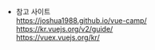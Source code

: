 - 참고 사이트      
https://joshua1988.github.io/vue-camp/     
https://kr.vuejs.org/v2/guide/     
https://vuex.vuejs.org/kr/      
